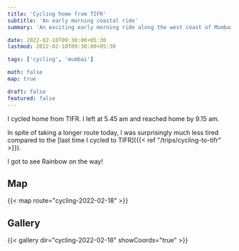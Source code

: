 ```yaml
---
title: 'Cycling home from TIFR'
subtitle: 'An early morning coastal ride'
summary: 'An exciting early morning ride along the west coast of Mumbai.'

date: 2022-02-18T09:30:00+05:30
lastmod: 2022-02-18T09:30:00+05:30

tags: ['cycling', 'mumbai']

math: false
map: true

draft: false
featured: false
---
```


I cycled home from TIFR. I left at 5.45 am and reached home by 9.15 am.

In spite of taking a longer route today, I was surprisingly much less tired compared to the [last time I cycled to TIFR]({{< ref "/trips/cycling-to-tifr" >}}).

I got to see Rainbow on the way!

## Map

{{< map route="cycling-2022-02-18" >}}

## Gallery

{{< gallery dir="cycling-2022-02-18" showCoords="true" >}}
